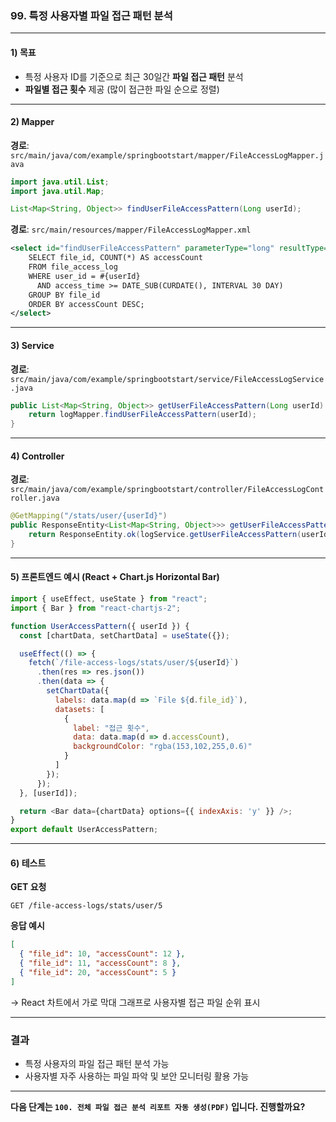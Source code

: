 ### 99. 특정 사용자별 파일 접근 패턴 분석

---

#### 1) **목표**

* 특정 사용자 ID를 기준으로 최근 30일간 **파일 접근 패턴** 분석
* **파일별 접근 횟수** 제공 (많이 접근한 파일 순으로 정렬)

---

#### 2) **Mapper**

**경로**: `src/main/java/com/example/springbootstart/mapper/FileAccessLogMapper.java`

```java
import java.util.List;
import java.util.Map;

List<Map<String, Object>> findUserFileAccessPattern(Long userId);
```

**경로**: `src/main/resources/mapper/FileAccessLogMapper.xml`

```xml
<select id="findUserFileAccessPattern" parameterType="long" resultType="map">
    SELECT file_id, COUNT(*) AS accessCount
    FROM file_access_log
    WHERE user_id = #{userId}
      AND access_time >= DATE_SUB(CURDATE(), INTERVAL 30 DAY)
    GROUP BY file_id
    ORDER BY accessCount DESC;
</select>
```

---

#### 3) **Service**

**경로**: `src/main/java/com/example/springbootstart/service/FileAccessLogService.java`

```java
public List<Map<String, Object>> getUserFileAccessPattern(Long userId) {
    return logMapper.findUserFileAccessPattern(userId);
}
```

---

#### 4) **Controller**

**경로**: `src/main/java/com/example/springbootstart/controller/FileAccessLogController.java`

```java
@GetMapping("/stats/user/{userId}")
public ResponseEntity<List<Map<String, Object>>> getUserFileAccessPattern(@PathVariable Long userId) {
    return ResponseEntity.ok(logService.getUserFileAccessPattern(userId));
}
```

---

#### 5) **프론트엔드 예시 (React + Chart.js Horizontal Bar)**

```javascript
import { useEffect, useState } from "react";
import { Bar } from "react-chartjs-2";

function UserAccessPattern({ userId }) {
  const [chartData, setChartData] = useState({});

  useEffect(() => {
    fetch(`/file-access-logs/stats/user/${userId}`)
      .then(res => res.json())
      .then(data => {
        setChartData({
          labels: data.map(d => `File ${d.file_id}`),
          datasets: [
            {
              label: "접근 횟수",
              data: data.map(d => d.accessCount),
              backgroundColor: "rgba(153,102,255,0.6)"
            }
          ]
        });
      });
  }, [userId]);

  return <Bar data={chartData} options={{ indexAxis: 'y' }} />;
}
export default UserAccessPattern;
```

---

#### 6) **테스트**

**GET 요청**

```
GET /file-access-logs/stats/user/5
```

**응답 예시**

```json
[
  { "file_id": 10, "accessCount": 12 },
  { "file_id": 11, "accessCount": 8 },
  { "file_id": 20, "accessCount": 5 }
]
```

→ React 차트에서 가로 막대 그래프로 사용자별 접근 파일 순위 표시

---

### 결과

* 특정 사용자의 파일 접근 패턴 분석 가능
* 사용자별 자주 사용하는 파일 파악 및 보안 모니터링 활용 가능

---

**다음 단계는 `100. 전체 파일 접근 분석 리포트 자동 생성(PDF)` 입니다. 진행할까요?**
